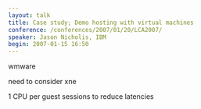 ```yaml
---
layout: talk
title: Case study; Demo hosting with virtual machines
conference: /conferences/2007/01/20/LCA2007/
speaker: Jason Nicholis, IBM
begin: 2007-01-15 16:50
---
```

wmware

need to consider xne

1 CPU per guest sessions to reduce latencies
